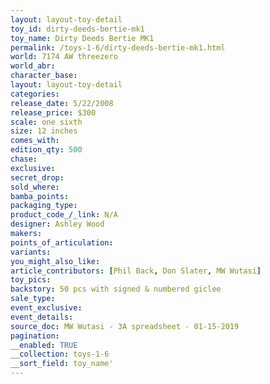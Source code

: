 ```yaml
---
layout: layout-toy-detail 
toy_id: dirty-deeds-bertie-mk1
toy_name: Dirty Deeds Bertie MK1
permalink: /toys-1-6/dirty-deeds-bertie-mk1.html
world: 7174 AW threezero
world_abr: 
character_base: 
layout: layout-toy-detail
categories: 
release_date: 5/22/2008
release_price: $300 
scale: one sixth
size: 12 inches
comes_with: 
edition_qty: 500
chase: 
exclusive: 
secret_drop: 
sold_where: 
bamba_points: 
packaging_type: 
product_code_/_link: N/A
designer: Ashley Wood
makers: 
points_of_articulation: 
variants: 
you_might_also_like: 
article_contributors: [Phil Back, Don Slater, MW Wutasi]
toy_pics: 
backstory: 50 pcs with signed & numbered giclee
sale_type: 
event_exclusive: 
event_details: 
source_doc: MW Wutasi - 3A spreadsheet - 01-15-2019
pagination: 
__enabled: TRUE
__collection: toys-1-6
__sort_field: toy_name'
---
```

